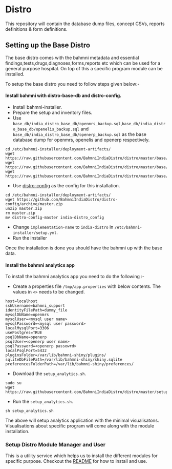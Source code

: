 # Distro
This repository will contain the database dump files, concept CSVs, reports definitions &amp; form definitions.

## Setting up the Base Distro
The base distro comes with the bahmni metadata and essential findings,tests,drugs,diagnoses,forms,reports etc which can be used for a general purpose hospital. On top of this a specific program module can be installed.

To setup the base distro you need to follow steps given below:-
#### Install bahmni with distro-base-db and distro-config.
* Install bahmni-installer.
* Prepare the setup and inventory files.
* Use `base_db/india_distro_base_db/openmrs_backup.sql`,`base_db/india_distro_base_db/openelis_backup.sql` and `base_db/india_distro_base_db/openerp_backup.sql` as the base database dump for openmrs, openelis and openerp respectively.
```
cd /etc/bahmni-installer/deployment-artifacts/
wget https://raw.githubusercontent.com/BahmniIndiaDistro/distro/master/base/india_distro_base_db/openmrs_backup.sql
wget https://raw.githubusercontent.com/BahmniIndiaDistro/distro/master/base/india_distro_base_db/openelis_backup.sql
wget https://raw.githubusercontent.com/BahmniIndiaDistro/distro/master/base/india_distro_base_db/openerp_backup.sql
```
* Use [distro-config](https://github.com/BahmniIndiaDistro/distro-config) as the config for this installation.
```
cd /etc/bahmni-installer/deployment-artifacts/
wget https://github.com/BahmniIndiaDistro/distro-config/archive/master.zip
unzip master.zip
rm master.zip
mv distro-config-master india-distro_config
```
* Change `implementation-name` to `india-distro` in `/etc/bahmni-installer/setup.yml`.
* Run the installer

Once the installation is done you should have the bahmni up with the base data.

#### Install the bahmni analytics app
To install the bahmni analytics app you need to do the following :-

* Create a properties file `/tmp/app.properties` with below contents. The values in `<>` needs to be changed.
```
host=localhost
sshUsername=bahmni_support
identityFilePath=dummy_file
mysqlDbName=openmrs
mysqlUser=<mysql user name>
mysqlPassword=<mysql user password>
localMysqlPort=3306
usePostgres=TRUE
psqlDbName=openerp
psqlUser=<openerp user name>
psqlPassword=<openerp passowrd>
localPsqlPort=5432
pluginsFolder=/var/lib/bahmni-shiny/plugins/
sqliteDbFilePath=/var/lib/bahmni-shiny/shiny.sqlite
preferencesFolderPath=/var/lib/bahmni-shiny/preferences/
```
* Download the `setup_analytics.sh`.

```
sudo su
wget https://raw.githubusercontent.com/BahmniIndiaDistro/distro/master/setup_analytics.sh
```

* Run the `setup_analytics.sh`.

```
sh setup_analytics.sh
```

The above will setup analytics application with the minimal visualisatons. Visualisations about specific program will come along with the module installation.

### Setup Distro Module Manager and User
This is a utility service which helps us to install the different modules for specific purpose. Checkout the [README](https://github.com/BahmniIndiaDistro/distro-module-manager/blob/master/README.md) for how to install and use.


